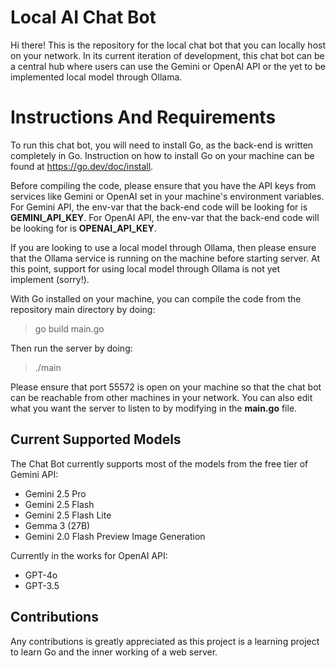 # Local AI Chat Bot

Hi there! This is the repository for the local chat bot that you can locally host on your network. In its current iteration of development, this chat bot can be a central hub where users can use the Gemini or OpenAI API or the yet to be implemented local model through Ollama. 


# Instructions And Requirements

To run this chat bot, you will need to install Go, as the back-end is written completely in Go. Instruction on how to install Go on your machine can be found at https://go.dev/doc/install.

Before compiling the code, please ensure that you have the API keys from services like Gemini or OpenAI set in your machine's environment variables. For Gemini API, the env-var that the back-end code will be looking for is **GEMINI_API_KEY**. For OpenAI API, the env-var that the back-end code will be looking for is **OPENAI_API_KEY**.

If you are looking to use a local model through Ollama, then please ensure that the Ollama service is running on the machine before starting server. At this point, support for using local model through Ollama is not yet implement (sorry!).
 
With Go installed on your machine, you can compile the code from the repository main directory by doing:
> go build main.go

Then run the server by doing:
> ./main

Please ensure that port 55572 is open on your machine so that the chat bot can be reachable from other machines in your network. You can also edit what you want the server to listen to by modifying in the **main.go** file.

## Current Supported Models

The Chat Bot currently supports most of the models from the free tier of Gemini API:
- Gemini 2.5 Pro
- Gemini 2.5 Flash
- Gemini 2.5 Flash Lite
- Gemma 3 (27B)
- Gemini 2.0 Flash Preview Image Generation

Currently in the works for OpenAI API:
- GPT-4o
- GPT-3.5



## Contributions

Any contributions is greatly appreciated as this project is a learning project to learn Go and the inner working of a web server.
